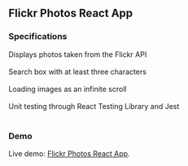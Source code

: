 ## Flickr Photos React App

### Specifications

Displays photos taken from the Flickr API <br /><br />
Search box with at least three characters<br /><br />
Loading images as an infinite scroll<br /><br />
Unit testing through React Testing Library and Jest <br /><br />

### Demo

Live demo: [Flickr Photos React App](https://gabrrrielll.github.io/Flickr-photo/).
